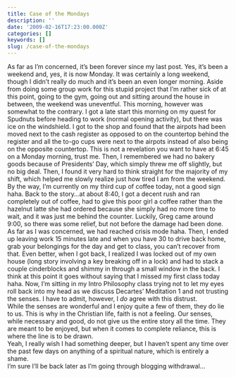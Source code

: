 ```yaml
---
title: Case of the Mondays
description: ''
date: '2009-02-16T17:23:00.000Z'
categories: []
keywords: []
slug: /case-of-the-mondays
---
```

As far as I’m concerned, it’s been forever since my last post. Yes, it’s been a weekend and, yes, it is now Monday. It was certainly a long weekend, though I didn’t really do much and it’s been an even longer morning. Aside from doing some group work for this stupid project that I’m rather sick of at this point, going to the gym, going out and sitting around the house in between, the weekend was uneventful. This morning, however was somewhat to the contrary. I got a late start this morning on my quest for Spudnuts before heading to work (normal opening activity), but there was ice on the windshield. I got to the shop and found that the airpots had been moved next to the cash register as opposed to on the countertop behind the register and all the to-go cups were next to the airpots instead of also being on the opposite countertop. This is not a revelation you want to have at 6:45 on a Monday morning, trust me. Then, I remembered we had no bakery goods because of Presidents’ Day, which simply threw me off slightly, but no big deal. Then, I found it very hard to think straight for the majority of my shift, which helped me slowly realize just how tired I am from the weekend. By the way, I’m currently on my third cup of coffee today, not a good sign haha. Back to the story…at about 8:40, I got a decent rush and ran completely out of coffee, had to give this poor girl a coffee rather than the hazelnut latte she had ordered because she simply had no more time to wait, and it was just me behind the counter. Luckily, Greg came around 9:00, so there was some relief, but not before the damage had been done. As far as I was concerned, we had reached crisis mode haha. Then, I ended up leaving work 15 minutes late and when you have 30 to drive back home, grab your belongings for the day and get to class, you can’t recover from that. Even better, when I got back, I realized I was locked out of my own house (long story involving a key breaking off in a lock) and had to stack a couple cinderblocks and shimmy in through a small window in the back. I think at this point it goes without saying that I missed my first class today haha. Now, I’m sitting in my Intro Philosophy class trying not to let my eyes roll back into my head as we discuss Decartes’ Meditation 1 and not trusting the senses. I have to admit, however, I _do_ agree with this distrust.  
While the senses are wonderful and I enjoy quite a few of them, they do lie to us. This is why in the Christian life, faith is not a feeling. Our senses, while necessary and good, do not give us the entire story all the time. They are meant to be enjoyed, but when it comes to complete reliance, this is where the line is to be drawn.  
Yeah, I really wish I had something deeper, but I haven’t spent any time over the past few days on anything of a spiritual nature, which is entirely a shame.  
I’m sure I’ll be back later as I’m going through blogging withdrawal…

